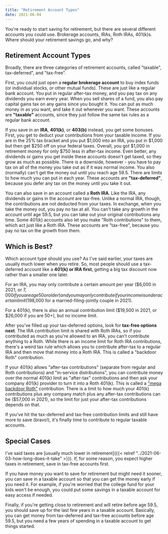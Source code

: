 ```yaml
---
title: "Retirement Account Types"
date: 2021-06-04
---
```


You're ready to start saving for retirement, but there are several different accounts you could use. Brokerage accounts, IRAs, Roth IRAs, 401(k)s. Where should your retirement savings go, and why?

## Retirement Account Types

Broadly, there are three categories of retirement accounts, called "taxable", tax-deferred", and "tax-free". 

First, you could just open a **regular brokerage account** to buy index funds (or individual stocks, or other mutual funds). These are just like a regular bank account. You put in regular after-tax money, and you pay tax on any dividends you earn every year. When you sell shares of a fund, you also pay capital gains tax on any gains since you bought it. You can put as much money in as you want, and take it out whenever you want. These accounts are **"taxable"** accounts, since they just follow the same tax rules as a regular bank account.

If you save in an **IRA**, **401(k)**, or **403(b)** instead, you get some bonuses. First, you get to deduct your contributions from your taxable income. If you are in the 25% tax bracket and you put $1,000 into an IRA, you put in $1,000 but then get $250 off on your federal taxes. Overall, you got $1,000 in retirement money for only $750 less in after-tax income. Even better, any dividends or gains you get inside these accounts doesn't get taxed, so they grow as much as possible. There is a downside, however - you have to pay tax on all of the money you take out as if it was normal income. You also (normally) can't get the money out until you reach age 59.5. There are limits to how much you can put in each year. These accounts are **"tax-deferred"**, because you defer any tax on the money until you take it out.

You can also save in an account called a **Roth IRA**. Like the IRA, any dividends or gains in the account are tax-free. Unlike a normal IRA, though, the contributions are not deducted from your taxes. In exchange, when you take the money out, you pay no tax at all. You can't take any growth in the account until age 59.5, but you can take out your original contributions any time. Some 401(k) accounts also let you make "Roth contributions" to them, which act just like a Roth IRA. These accounts are "tax-free", because you pay no tax on the growth from them.

## Which is Best?

Which account type should you use? As I've said earlier, your taxes are usually much lower when you retire. So, most people should use a tax-deferred account like a **401(k) or IRA first**, getting a big tax discount now rather than a smaller one later.

For an IRA, you may only contribute a certain amount per year ($6,000 in 2021, or $7,000 if you are age 50 or older) and you may only contribute if your income is under a certain limit ($198,000 for a married-filing-jointly couple in 2021).

For a 401(k), there is also an annual contribution limit ($19,500 in 2021, or $26,000 if you are 50+), but no income limit.

After you've filled up your tax-deferred options, look for **tax-free options next**. The IRA contribution limit is shared with Roth IRAs, so if you contributed as much as you're allowed to an IRA, you can't contribute anything to a Roth. While there is an income limit for Roth IRA contributions, there's a weird tax rule which allows you to contribute after-tax to a regular IRA and then move that money into a Roth IRA. This is called a "backdoor Roth" contribution.

If your 401(k) allows "after-tax contributions" (separate from regular and Roth contributions) and "in-service distributions", you can contribute money over the normal 401(k) limit as "after-tax" contributions and then ask your company 401(k) provider to turn it into a Roth 401(k). This is called a ["mega backdoor Roth"](https://www.madfientist.com/after-tax-contributions/) contribution. There is a limit to how much your 401(k) contributions plus any company match plus any after-tax contributions can be ($57,000 in 2021), so the limit for just your after-tax contributions depends on that.

If you've hit the tax-deferred and tax-free contribution limits and still have more to save (bravo!), it's finally time to contribute to regular taxable accounts. 

## Special Cases

I've said taxes are [usually much lower in retirement]({{< relref "../2021-06-03-how-long-does-it-take" >}}). If, for some reason, you expect higher taxes in retirement, save in tax-free accounts first. 

If you have money you want to save for retirement but might need it sooner, you can save in a taxable account so that you can get the money early if you need it. For example, if you're worried that the college fund for your kids won't be enough, you could put some savings in a taxable account for easy access if needed.

Finally, if you're getting close to retirement and will retire before age 59.5, you should save up for the last few years in a taxable account. Basically, you can get money from tax-deferred and tax-free accounts before age 59.5, but you need a few years of spending in a taxable account to get things started.
